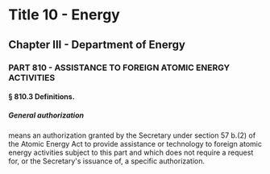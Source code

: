 
# Title 10 - Energy
## Chapter III - Department of Energy
### PART 810 - ASSISTANCE TO FOREIGN ATOMIC ENERGY ACTIVITIES
#### § 810.3 Definitions.
##### General authorization

means an authorization granted by the Secretary under section 57 b.(2) of the Atomic Energy Act to provide assistance or technology to foreign atomic energy activities subject to this part and which does not require a request for, or the Secretary's issuance of, a specific authorization.
